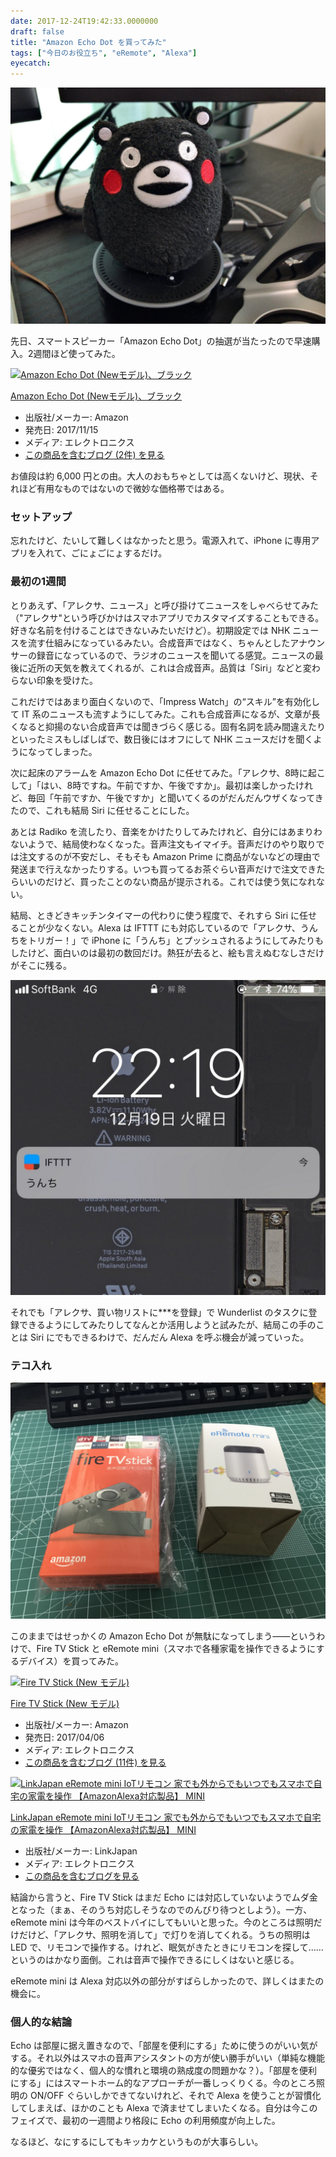 ```yaml
---
date: 2017-12-24T19:42:33.0000000
draft: false
title: "Amazon Echo Dot を買ってみた"
tags: ["今日のお役立ち", "eRemote", "Alexa"]
eyecatch: 
---
```

<p><span itemscope itemtype="http://schema.org/Photograph"><img src="20171224190827.jpg" alt="f:id:daruyanagi:20171224190827j:plain" title="f:id:daruyanagi:20171224190827j:plain" class="hatena-fotolife" itemprop="image"></span></p><p>先日、スマートスピーカー「Amazon Echo Dot」の抽選が当たったので早速購入。2週間ほど使ってみた。</p><p><div class="hatena-asin-detail"><a href="http://www.amazon.co.jp/exec/obidos/ASIN/B072B5BTLK/bestylesnet-22/"><img src="https://images-fe.ssl-images-amazon.com/images/I/41icGnDM%2BSL._SL160_.jpg" class="hatena-asin-detail-image" alt="Amazon Echo Dot (Newモデル)、ブラック" title="Amazon Echo Dot (Newモデル)、ブラック"></a><div class="hatena-asin-detail-info"><p class="hatena-asin-detail-title"><a href="http://www.amazon.co.jp/exec/obidos/ASIN/B072B5BTLK/bestylesnet-22/">Amazon Echo Dot (Newモデル)、ブラック</a></p><ul><li><span class="hatena-asin-detail-label">出版社/メーカー:</span> Amazon</li><li><span class="hatena-asin-detail-label">発売日:</span> 2017/11/15</li><li><span class="hatena-asin-detail-label">メディア:</span> エレクトロニクス</li><li><a href="http://d.hatena.ne.jp/asin/B072B5BTLK/bestylesnet-22" target="_blank">この商品を含むブログ (2件) を見る</a></li></ul></div><div class="hatena-asin-detail-foot"></div></div></p><p>お値段は約 6,000 円との由。大人のおもちゃとしては高くないけど、現状、それほど有用なものではないので微妙な価格帯ではある。</p>

<div class="section">
<h3>セットアップ</h3>
<p>忘れたけど、たいして難しくはなかったと思う。電源入れて、iPhone に専用アプリを入れて、ごにょごにょするだけ。</p>

</div>
<div class="section">
<h3>最初の1週間</h3>
<p>とりあえず、「アレクサ、ニュース」と呼び掛けてニュースをしゃべらせてみた（"アレクサ"という呼びかけはスマホアプリでカスタマイズすることもできる。好きな名前を付けることはできないみたいだけど）。初期設定では NHK ニュースを流す仕組みになっているみたい。合成音声ではなく、ちゃんとしたアナウンサーの録音になっているので、ラジオのニュースを聞いてる感覚。ニュースの最後に近所の天気を教えてくれるが、これは合成音声。品質は「Siri」などと変わらない印象を受けた。</p><p>これだけではあまり面白くないので、「Impress Watch」の“スキル”を有効化して IT 系のニュースも流すようにしてみた。これも合成音声になるが、文章が長くなると抑揚のない合成音声では聞きづらく感じる。固有名詞を読み間違えたりといったミスもしばしばで、数日後にはオフにして NHK ニュースだけを聞くようになってしまった。</p><p>次に起床のアラームを Amazon Echo Dot に任せてみた。「アレクサ、8時に起こして」「はい、8時ですね。午前ですか、午後ですか」。最初は楽しかったけれど、毎回「午前ですか、午後ですか」と聞いてくるのがだんだんウザくなってきたので、これも結局 Siri に任せることにした。</p><p>あとは Radiko を流したり、音楽をかけたりしてみたけれど、自分にはあまりわないようで、結局使わなくなった。音声注文もイマイチ。音声だけのやり取りでは注文するのが不安だし、そもそも Amazon Prime に商品がないなどの理由で発送まで行えなかったりする。いつも買ってるお茶ぐらい音声だけで注文できたらいいのだけど、買ったことのない商品が提示される。これでは使う気になれない。</p><p>結局、ときどきキッチンタイマーの代わりに使う程度で、それすら Siri に任せることが少なくない。Alexa は IFTTT にも対応しているので「アレクサ、うんちをトリガー！」で iPhone に「うんち」とプッシュされるようにしてみたりもしたけど、面白いのは最初の数回だけ。熱狂が去ると、絵も言えぬむなしさだけがそこに残る。</p><p><span itemscope itemtype="http://schema.org/Photograph"><img src="20171224192857.jpg" alt="f:id:daruyanagi:20171224192857j:plain" title="f:id:daruyanagi:20171224192857j:plain" class="hatena-fotolife" itemprop="image"></span></p><p>それでも「アレクサ、買い物リストに***を登録」で Wunderlist のタスクに登録できるようにしてみたりしてなんとか活用しようと試みたが、結局この手のことは Siri にでもできるわけで、だんだん Alexa を呼ぶ機会が減っていった。</p>

</div>
<div class="section">
<h3>テコ入れ</h3>
<p><span itemscope itemtype="http://schema.org/Photograph"><img src="20171222155853.jpg" alt="f:id:daruyanagi:20171222155853j:plain" title="f:id:daruyanagi:20171222155853j:plain" class="hatena-fotolife" itemprop="image"></span></p><p>このままではせっかくの Amazon Echo Dot  が無駄になってしまう――というわけで、Fire TV Stick と eRemote mini（スマホで各種家電を操作できるようにするデバイス）を買ってみた。</p><p><div class="hatena-asin-detail"><a href="http://www.amazon.co.jp/exec/obidos/ASIN/B01ETRGGYI/bestylesnet-22/"><img src="https://images-fe.ssl-images-amazon.com/images/I/41S9rTNBONL._SL160_.jpg" class="hatena-asin-detail-image" alt="Fire TV Stick (New モデル)" title="Fire TV Stick (New モデル)"></a><div class="hatena-asin-detail-info"><p class="hatena-asin-detail-title"><a href="http://www.amazon.co.jp/exec/obidos/ASIN/B01ETRGGYI/bestylesnet-22/">Fire TV Stick (New モデル)</a></p><ul><li><span class="hatena-asin-detail-label">出版社/メーカー:</span> Amazon</li><li><span class="hatena-asin-detail-label">発売日:</span> 2017/04/06</li><li><span class="hatena-asin-detail-label">メディア:</span> エレクトロニクス</li><li><a href="http://d.hatena.ne.jp/asin/B01ETRGGYI/bestylesnet-22" target="_blank">この商品を含むブログ (11件) を見る</a></li></ul></div><div class="hatena-asin-detail-foot"></div></div></p><p><div class="hatena-asin-detail"><a href="http://www.amazon.co.jp/exec/obidos/ASIN/B01MA4W1YD/bestylesnet-22/"><img src="https://images-fe.ssl-images-amazon.com/images/I/41qyPYArvtL._SL160_.jpg" class="hatena-asin-detail-image" alt="LinkJapan eRemote mini IoTリモコン 家でも外からでもいつでもスマホで自宅の家電を操作 【AmazonAlexa対応製品】 MINI" title="LinkJapan eRemote mini IoTリモコン 家でも外からでもいつでもスマホで自宅の家電を操作 【AmazonAlexa対応製品】 MINI"></a><div class="hatena-asin-detail-info"><p class="hatena-asin-detail-title"><a href="http://www.amazon.co.jp/exec/obidos/ASIN/B01MA4W1YD/bestylesnet-22/">LinkJapan eRemote mini IoTリモコン 家でも外からでもいつでもスマホで自宅の家電を操作 【AmazonAlexa対応製品】 MINI</a></p><ul><li><span class="hatena-asin-detail-label">出版社/メーカー:</span> LinkJapan</li><li><span class="hatena-asin-detail-label">メディア:</span> エレクトロニクス</li><li><a href="http://d.hatena.ne.jp/asin/B01MA4W1YD/bestylesnet-22" target="_blank">この商品を含むブログを見る</a></li></ul></div><div class="hatena-asin-detail-foot"></div></div></p><p>結論から言うと、Fire TV Stick はまだ Echo には対応していないようでムダ金となった（まぁ、そのうち対応しそうなのでのんびり待つとしよう）。一方、eRemote mini は今年のベストバイにしてもいいと思った。今のところは照明だけだけど、「アレクサ、照明を消して」で灯りを消してくれる。うちの照明は LED で、リモコンで操作する。けれど、眠気がきたときにリモコンを探して……というのはかなり面倒。これは音声で操作できるにしくはないと感じる。</p><p>eRemote mini は Alexa 対応以外の部分がすばらしかったので、詳しくはまたの機会に。</p>

</div>
<div class="section">
<h3>個人的な結論</h3>
<p>Echo は部屋に据え置きなので、「部屋を便利にする」ために使うのがいい気がする。それ以外はスマホの音声アシスタントの方が使い勝手がいい（単純な機能的な優劣ではなく、個人的な慣れと環境の熟成度の問題かな？）。「部屋を便利にする」にはスマートホーム的なアプローチが一番しっくりくる。今のところ照明の ON/OFF ぐらいしかできてないけれど、それで Alexa を使うことが習慣化してしまえば、ほかのことも Alexa で済ませてしまいたくなる。自分は今このフェイズで、最初の一週間より格段に Echo の利用頻度が向上した。</p><p>なるほど、なにするにしてもキッカケというものが大事らしい。</p>

</div>